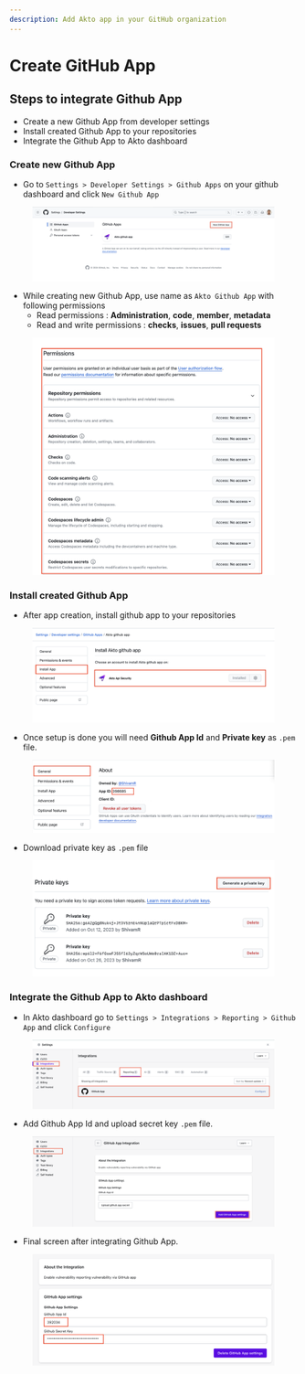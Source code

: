 ```yaml
---
description: Add Akto app in your GitHub organization
---
```


# Create GitHub App

## **Steps to integrate Github App**

* Create a new Github App from developer settings
* Install created Github App to your repositories
* Integrate the Github App to Akto dashboard

### **Create new Github App**

* Go to `Settings > Developer Settings > Github Apps` on your github dashboard and click `New Github App`

<figure><img src="../../.gitbook/assets/image (3) (1) (1) (1) (1) (1) (1) (1) (1).png" alt=""><figcaption></figcaption></figure>

* While creating new Github App, use name as `Akto Github App` with following permissions
  * Read permissions : **Administration**, **code**, **member**, **metadata**
  * Read and write permissions : **checks**, **issues**, **pull requests**

<figure><img src="../../.gitbook/assets/image (4) (1) (1) (1) (1) (1) (1) (1).png" alt=""><figcaption></figcaption></figure>

### **Install created Github App**

* After app creation, install github app to your repositories

<figure><img src="../../.gitbook/assets/image (5) (1) (1) (1) (1) (1) (1).png" alt=""><figcaption></figcaption></figure>

* Once setup is done you will need **Github App Id** and **Private key** as `.pem` file.

<figure><img src="../../.gitbook/assets/image (7) (1) (1) (1) (1) (1).png" alt=""><figcaption></figcaption></figure>

* Download private key as `.pem` file

<figure><img src="../../.gitbook/assets/image (8) (1) (1) (1) (1).png" alt=""><figcaption></figcaption></figure>

### **Integrate the Github App to Akto dashboard**

* In Akto dashboard go to `Settings > Integrations > Reporting > Github App` and click `Configure`

<figure><img src="../../.gitbook/assets/image (9) (1).png" alt=""><figcaption></figcaption></figure>

* Add Github App Id and upload secret key `.pem` file.

<figure><img src="../../.gitbook/assets/image (10) (1).png" alt=""><figcaption></figcaption></figure>

* Final screen after integrating Github App.

<figure><img src="../../.gitbook/assets/image (12) (1).png" alt=""><figcaption></figcaption></figure>
